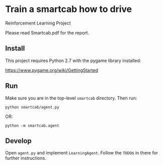 # Train a smartcab how to drive
Reinforcement Learning Project

Please read Smartcab.pdf for the report.

## Install

This project requires Python 2.7 with the pygame library installed:

https://www.pygame.org/wiki/GettingStarted

## Run

Make sure you are in the top-level `smartcab` directory. Then run:

```python smartcab/agent.py```

OR:

```python -m smartcab.agent```

## Develop

Open `agent.py` and implement `LearningAgent`. Follow the `TODO`s in there for further instructions.
